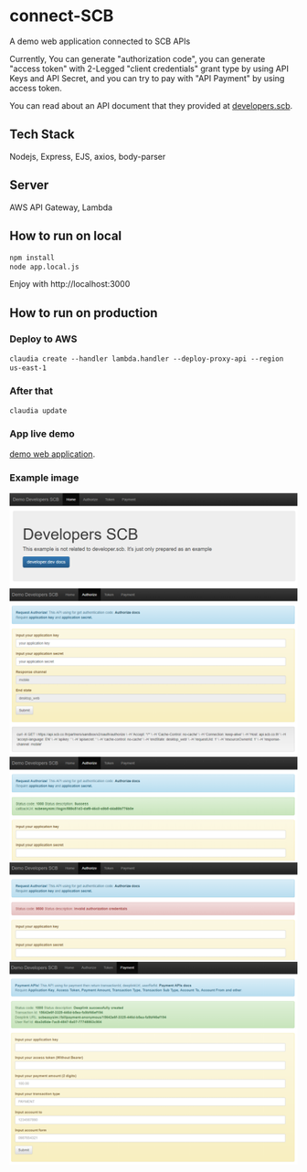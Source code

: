 # connect-SCB
A demo web application connected to SCB APIs

Currently, You can generate "authorization code", you can generate "access token" with 2-Legged "client credentials" grant type by using API Keys and API Secret, and you can try to pay with "API Payment" by using access token.

You can read about an API document that they provided at [developers.scb](https://developer.scb/#/documents). 

## Tech Stack
Nodejs, Express, EJS, axios, body-parser

## Server
AWS API Gateway, Lambda

## How to run on local
```
npm install
node app.local.js
```
Enjoy with http://localhost:3000

## How to run on production
### Deploy to AWS
```
claudia create --handler lambda.handler --deploy-proxy-api --region us-east-1
```
### After that
```
claudia update
```

### App live demo
[demo web application](https://mh06j2odyk.execute-api.ap-southeast-1.amazonaws.com/latest/). 

### Example image
![alt text](https://github.com/iamgique/connect-SCB/blob/master/public/images/1.png?raw=true)
![alt text](https://github.com/iamgique/connect-SCB/blob/master/public/images/2.png?raw=true)
![alt text](https://github.com/iamgique/connect-SCB/blob/master/public/images/3.png?raw=true)
![alt text](https://github.com/iamgique/connect-SCB/blob/master/public/images/4.png?raw=true)
![alt text](https://github.com/iamgique/connect-SCB/blob/master/public/images/5.png?raw=true)